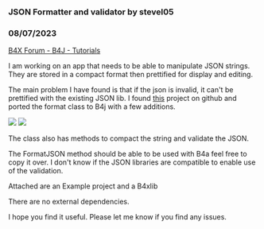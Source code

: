 ### JSON Formatter and validator by stevel05
### 08/07/2023
[B4X Forum - B4J - Tutorials](https://www.b4x.com/android/forum/threads/149175/)

I am working on an app that needs to be able to manipulate JSON strings. They are stored in a compact format then prettified for display and editing.  
  
The main problem I have found is that if the json is invalid, it can't be prettified with the existing JSON lib. I found [this](https://github.com/Aftaab99/JSONFormatter/tree/master) project on github and ported the format class to B4j with a few additions.  
  
  

![](https://www.b4x.com/android/forum/attachments/143956) ![](https://www.b4x.com/android/forum/attachments/143957)

  
  
  
The class also has methods to compact the string and validate the JSON.  
  
The FormatJSON method should be able to be used with B4a feel free to copy it over. I don't know if the JSON libraries are compatible to enable use of the validation.  
  
Attached are an Example project and a B4xlib  
  
There are no external dependencies.  
  
I hope you find it useful. Please let me know if you find any issues.
